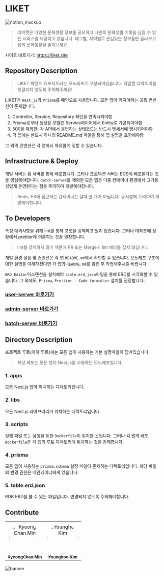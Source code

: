# LIKET

![notion_mockup](https://github.com/user-attachments/assets/775f4e0e-83de-4054-9a8b-567b33ae672e)

> 라이켓은 다양한 문화생활 정보를 공유하고 나만의 문화생활 기록을 남길 수 있는 서비스를 제공하고 있습니다.
> 태그별, 지역별로 관심있는 정보들만 골라보고 쉽게 문화생활을 즐겨보세요.

사이트 바로가기: https://liket.site

## Repository Description

> LIKET 백엔드 레포지토리는 모노레포로 구성되어있습니다. 작업할 디렉토리를 헷갈리지 않도록 주의해주세요!

LIKET은 `Nest.js`와 `Prisma`를 메인으로 사용합니다. 모든 앱이 키져야하는 공통 컨벤션이 존재합니다.

1. Controller, Service, Repository 패턴을 만족시켜야함
2. Prisma로부터 생성된 모델은 Service레이어에서 Entity로 가공되어야함
3. 500을 제외한, 각 API에서 응답하는 상태코드는 반드시 명세서에 명시되어야함
4. 각 앱에는 반드시 하나의 README.md 파일을 통해 앱 설명을 포함해야함

그 외의 컨벤션은 각 앱에서 자유롭게 정할 수 있습니다.

## Infrastructure & Deploy

개발 서버는 홈 서버를 통해 배포합니다. 그러나 프로덕션 서버는 ECS에 배포된다는 것을 명심해야합니다. `batch-server`를 제외한 모든 앱은 다중 컨테이너 환경에서 고가용성있게 운영된다는 점을 주의하여 개발해야합니다.

> Redis, ES에 접근하는 컨테이너는 절대 한 개가 아닙니다. 동시성에 주의하여 개발해야합니다.

## To Developers

특정 예외사항을 위해 lint를 통해 포맷을 강제하고 있지 않습니다. 그러나 대부분에 상황에서 prettier에 의존하는 것을 권장합니다.

> lint를 강제하지 않기 때문에 PR 또는 Merge시 lint 에러를 잡지 않습니다.

개발 환경 설정 및 컨벤션은 각 앱 `README.md`에서 확인할 수 있습니다. 모노레포 구조에 대한 설명을 이해하셨다면 각 앱의 `README.md`를 읽은 후 작업해주시길 바랍니다.

`ERD Editor`익스텐션을 설치해야 `table.erd.json`파일을 통해 ERD를 시각화할 수 있습니다. 그 외에도, `Prisma`, `Prettier - Code formatter` 설치를 권장합니다.

### [user-server 바로가기]()

### [admin-server 바로가기]()

### [batch-server 바로가기]()

## Directory Description

프로젝트 루트(이하 루트)에는 모든 앱이 사용하는 기본 설정파일이 담겨있습니다.

> 해당 레포는 모든 앱이 Nest.js를 사용하는 모노레포입니다.

### 1. apps

모든 Nest.js 앱이 위치하는 디렉토리입니다.

### 2. libs

모든 Nest.js 라이브러리가 위치하는 디렉토리입니다.

### 3. scripts

실행 파일 또는 실행을 위한 `Dockerfile`이 위치한 곳입니다. 그러나 각 앱의 배포 `Dockerfile`은 각 앱의 루트 디렉토리에 위치하는 것을 강제합니다.

### 4. prisma

모든 앱이 사용하는 `prisma.schema` 설정 파일이 존재하는 디렉토리입니다. 해당 파일의 변경 권한은 메인테이너에게 있습니다.

### 5. table.erd.json

RDB ERD를 볼 수 있는 파일입니다. 변경되지 않도록 주의해야합니다.

## Contribute

<table>
  <tr>
    <td align="center">
      <a href="https://github.com/jochongs">
        <img src="https://github.com/jochongs.png" width="100px;" alt="Kyeong Chan Min" style="border-radius: 100%;border:2px solid white" />
        <br />
        <sub>
          <b>KyeongChan Min</b>
        </sub>
      </a>
      <br />
    </td>
    <td align="center">
      <a href="https://github.com/wherehows">
        <img src="https://github.com/wherehows.png" width="100px;" alt="Younghoo Kim" style="border-radius: 100%;border:2px solid white" />
        <br />
        <sub>
          <b>Younghoo Kim</b>
        </sub>
      </a>
      <br />
    </td>
  </tr>
</table>

![banner](https://github.com/user-attachments/assets/bfafbb47-3323-49f6-9c87-c8bf2edc7c29)
